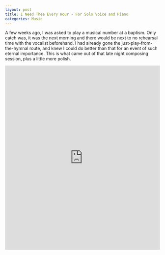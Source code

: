 ```yaml
---
layout: post
title: I Need Thee Every Hour - For Solo Voice and Piano
categories: Music
---
```


A few weeks ago, I was asked to play a musical number at a baptism. Only catch was, it was the next morning and there would be next to no rehearsal time with the vocalist beforehand. I had already gone the just-play-from-the-hymnal route, and knew I could do better than that for an event of such eternal importance. This is what came out of that late night composing session, plus a little more polish.

<iframe width="100%" height="600" src="https://musescore.com/user/19506/scores/5225766/embed" frameborder="0" allowfullscreen allow="autoplay; fullscreen"></iframe>
